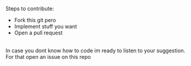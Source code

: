 Steps to contribute: 

 - Fork this git pero
 - Implement stuff you want
 - Open a pull request

<br>In case you dont know how to code im ready to listen to your suggestion. For that open an issue on this repo

